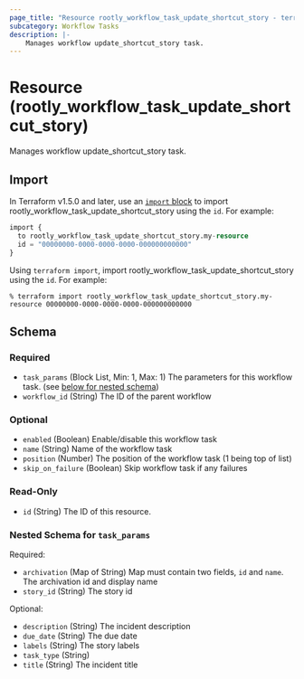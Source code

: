 ```yaml
---
page_title: "Resource rootly_workflow_task_update_shortcut_story - terraform-provider-rootly"
subcategory: Workflow Tasks
description: |-
    Manages workflow update_shortcut_story task.
---
```


# Resource (rootly_workflow_task_update_shortcut_story)

Manages workflow update_shortcut_story task.



## Import

In Terraform v1.5.0 and later, use an [`import` block](https://developer.hashicorp.com/terraform/language/import) to import rootly_workflow_task_update_shortcut_story using the `id`. For example:

```terraform
import {
  to rootly_workflow_task_update_shortcut_story.my-resource
  id = "00000000-0000-0000-0000-000000000000"
}
```

Using `terraform import`, import rootly_workflow_task_update_shortcut_story using the `id`. For example:

```console
% terraform import rootly_workflow_task_update_shortcut_story.my-resource 00000000-0000-0000-0000-000000000000
```

<!-- schema generated by tfplugindocs -->
## Schema

### Required

- `task_params` (Block List, Min: 1, Max: 1) The parameters for this workflow task. (see [below for nested schema](#nestedblock--task_params))
- `workflow_id` (String) The ID of the parent workflow

### Optional

- `enabled` (Boolean) Enable/disable this workflow task
- `name` (String) Name of the workflow task
- `position` (Number) The position of the workflow task (1 being top of list)
- `skip_on_failure` (Boolean) Skip workflow task if any failures

### Read-Only

- `id` (String) The ID of this resource.

<a id="nestedblock--task_params"></a>
### Nested Schema for `task_params`

Required:

- `archivation` (Map of String) Map must contain two fields, `id` and `name`. The archivation id and display name
- `story_id` (String) The story id

Optional:

- `description` (String) The incident description
- `due_date` (String) The due date
- `labels` (String) The story labels
- `task_type` (String)
- `title` (String) The incident title

